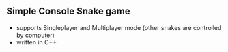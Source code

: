 ## Simple Console Snake game
- supports Singleplayer and Multiplayer mode (other snakes are controlled by computer)
- written in C++